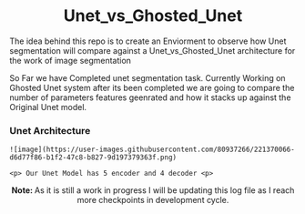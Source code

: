 <h1 align='center'> Unet_vs_Ghosted_Unet </h1>

<div>
  <p align='left'> The idea behind this repo is to create an Enviorment to observe how Unet segmentation will compare against a Unet_vs_Ghosted_Unet architecture for the work of 
    image segmentation </p>
    <p> So Far we have Completed unet segmentation task. Currently Working on Ghosted Unet system after its been completed we are going to compare the number of parameters features geenrated and how it stacks up against the Original Unet model.</p>
    <h3> Unet Architecture </h3>
    
    ![image](https://user-images.githubusercontent.com/80937266/221370066-d6d77f86-b1f2-47c8-b827-9d197379363f.png)

    <p> Our Unet Model has 5 encoder and 4 decoder <p>
    
  <p align='center'> <b> Note: </b> As it is still a work in progress I will be updating this log file as I reach more checkpoints in development cycle. </p>
</div>

